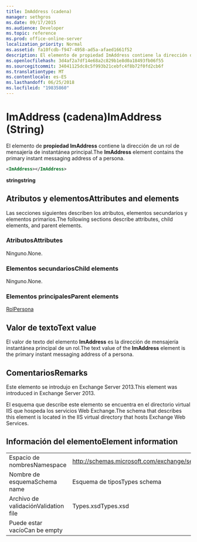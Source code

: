 ```yaml
---
title: ImAddress (cadena)
manager: sethgros
ms.date: 09/17/2015
ms.audience: Developer
ms.topic: reference
ms.prod: office-online-server
localization_priority: Normal
ms.assetid: fa10fcdb-f947-4958-ad5a-afaed1661f52
description: El elemento de propiedad ImAddress contiene la dirección de un rol de mensajería de instantánea principal.
ms.openlocfilehash: 3d4af2a7df14e68a2c829b1e8d0a18493fb06f55
ms.sourcegitcommit: 34041125dc8c5f993b21cebfc4f8b72f0fd2cb6f
ms.translationtype: MT
ms.contentlocale: es-ES
ms.lasthandoff: 06/25/2018
ms.locfileid: "19835860"
---
```

# <a name="imaddress-string"></a><span data-ttu-id="22c63-103">ImAddress (cadena)</span><span class="sxs-lookup"><span data-stu-id="22c63-103">ImAddress (String)</span></span>

<span data-ttu-id="22c63-104">El elemento de **propiedad ImAddress** contiene la dirección de un rol de mensajería de instantánea principal.</span><span class="sxs-lookup"><span data-stu-id="22c63-104">The **ImAddress** element contains the primary instant messaging address of a persona.</span></span> 
  
```XML
<ImAddress></ImAddress>
```

 <span data-ttu-id="22c63-105">**string**</span><span class="sxs-lookup"><span data-stu-id="22c63-105">**string**</span></span>
## <a name="attributes-and-elements"></a><span data-ttu-id="22c63-106">Atributos y elementos</span><span class="sxs-lookup"><span data-stu-id="22c63-106">Attributes and elements</span></span>

<span data-ttu-id="22c63-107">Las secciones siguientes describen los atributos, elementos secundarios y elementos primarios.</span><span class="sxs-lookup"><span data-stu-id="22c63-107">The following sections describe attributes, child elements, and parent elements.</span></span>
  
### <a name="attributes"></a><span data-ttu-id="22c63-108">Atributos</span><span class="sxs-lookup"><span data-stu-id="22c63-108">Attributes</span></span>

<span data-ttu-id="22c63-109">Ninguno.</span><span class="sxs-lookup"><span data-stu-id="22c63-109">None.</span></span>
  
### <a name="child-elements"></a><span data-ttu-id="22c63-110">Elementos secundarios</span><span class="sxs-lookup"><span data-stu-id="22c63-110">Child elements</span></span>

<span data-ttu-id="22c63-111">Ninguno.</span><span class="sxs-lookup"><span data-stu-id="22c63-111">None.</span></span>
  
### <a name="parent-elements"></a><span data-ttu-id="22c63-112">Elementos principales</span><span class="sxs-lookup"><span data-stu-id="22c63-112">Parent elements</span></span>

[<span data-ttu-id="22c63-113">Rol</span><span class="sxs-lookup"><span data-stu-id="22c63-113">Persona</span></span>](persona.md)
  
## <a name="text-value"></a><span data-ttu-id="22c63-114">Valor de texto</span><span class="sxs-lookup"><span data-stu-id="22c63-114">Text value</span></span>

<span data-ttu-id="22c63-115">El valor de texto del elemento **ImAddress** es la dirección de mensajería instantánea principal de un rol.</span><span class="sxs-lookup"><span data-stu-id="22c63-115">The text value of the **ImAddress** element is the primary instant messaging address of a persona.</span></span> 
  
## <a name="remarks"></a><span data-ttu-id="22c63-116">Comentarios</span><span class="sxs-lookup"><span data-stu-id="22c63-116">Remarks</span></span>

<span data-ttu-id="22c63-117">Este elemento se introdujo en Exchange Server 2013.</span><span class="sxs-lookup"><span data-stu-id="22c63-117">This element was introduced in Exchange Server 2013.</span></span>
  
<span data-ttu-id="22c63-118">El esquema que describe este elemento se encuentra en el directorio virtual IIS que hospeda los servicios Web Exchange.</span><span class="sxs-lookup"><span data-stu-id="22c63-118">The schema that describes this element is located in the IIS virtual directory that hosts Exchange Web Services.</span></span>
  
## <a name="element-information"></a><span data-ttu-id="22c63-119">Información del elemento</span><span class="sxs-lookup"><span data-stu-id="22c63-119">Element information</span></span>

|||
|:-----|:-----|
|<span data-ttu-id="22c63-120">Espacio de nombres</span><span class="sxs-lookup"><span data-stu-id="22c63-120">Namespace</span></span>  <br/> |http://schemas.microsoft.com/exchange/services/2006/types  <br/> |
|<span data-ttu-id="22c63-121">Nombre de esquema</span><span class="sxs-lookup"><span data-stu-id="22c63-121">Schema name</span></span>  <br/> |<span data-ttu-id="22c63-122">Esquema de tipos</span><span class="sxs-lookup"><span data-stu-id="22c63-122">Types schema</span></span>  <br/> |
|<span data-ttu-id="22c63-123">Archivo de validación</span><span class="sxs-lookup"><span data-stu-id="22c63-123">Validation file</span></span>  <br/> |<span data-ttu-id="22c63-124">Types.xsd</span><span class="sxs-lookup"><span data-stu-id="22c63-124">Types.xsd</span></span>  <br/> |
|<span data-ttu-id="22c63-125">Puede estar vacío</span><span class="sxs-lookup"><span data-stu-id="22c63-125">Can be empty</span></span>  <br/> ||
   

